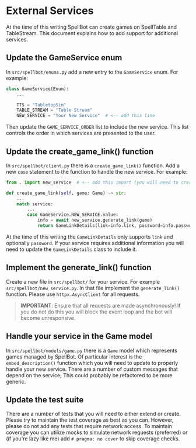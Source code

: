 # External Services

At the time of this writing SpellBot can create games on SpellTable and TableStream. This document explains how to add support for additional services.

## Update the GameService enum

In `src/spellbot/enums.py` add a new entry to the `GameService` enum. For example:

```python
class GameService(Enum):
    ...

    TTS = "TabletopSim"
    TABLE_STREAM = "Table Stream"
    NEW_SERVICE = "Your New Service"  # <-- add this line
```

Then update the `GAME_SERVICE_ORDER` list to include the new service. This list controls the order in which services are presented to the user.

## Update the create_game_link() function

In `src/spellbot/client.py` there is a `create_game_link()` function. Add a new `case` statement to the function to handle the new service. For example:

```python
from . import new_service  # <-- add this import (you will need to create this file)

def create_game_link(self, game: Game) -> str:
    ...
    match service:
        ...
        case GameService.NEW_SERVICE.value:
            info = await new_service.generate_link(game)
            return GameLinkDetails(link=info.link, password=info.password)
```

At the time of this writing the `GameLinkDetails` only supports `link` and optionally `password`. If your service requires additional information you will need to update the `GameLinkDetails` class to include it.

## Implement the generate_link() function

Create a new file in `src/spellbot/` for your service. For example `src/spellbot/new_service.py`. In that file implement the `generate_link()` function. Please use `httpx.AsyncClient` for all requests.

> **IMPORTANT**: Ensure that all requests are made asynchronously! If you do not do this you will block the event loop and the bot will become unresponsive.

## Handle your service in the Game model

In `src/spellbot/models/game.py` there is a `Game` model which represents games managed by SpellBot. Of particular interest is the `embed_description()` function which you will need to update to properly handle your new service. There are a number of custom messages that depend on the service; This could probably be refactored to be more generic.

## Update the test suite

There are a number of tests that you will need to either extend or create. Please try to maintain the test coverage as best as you can. However, please do not add any tests that require network access. To maintain coverage you can utilize mocks to simulate network requests (preferred) or (if you're lazy like me) add `# pragma: no cover` to skip coverage checks.

